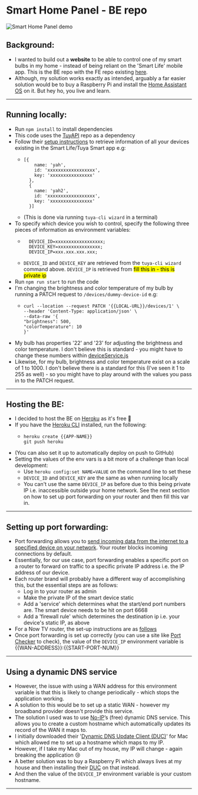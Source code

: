 # Smart Home Panel - BE repo

![Smart Home Panel demo](./demo-giphy.gif)


## Background:
* I wanted to build out a **website** to be able to control one of my smart bulbs in my home - instead of being reliant on the 'Smart Life' mobile app. This is the BE repo with the FE repo existing [here](https://github.com/MadeleineSmith/smart-home-panel-fe).
* Although, my solution works exactly as intended, arguably a far easier solution would be to buy a Raspberry Pi and install the [Home Assistant OS](https://www.home-assistant.io/) on it. But hey ho, you live and learn. 

---

## Running locally:
* Run `npm install` to install dependencies
* This code uses the [TuyAPI](https://github.com/codetheweb/tuyapi) repo as a dependency
* Follow their [setup instructions](https://github.com/codetheweb/tuyapi/blob/master/docs/SETUP.md) to retrieve information of all your devices existing in the Smart Life/Tuya Smart app e.g:
  * ```
    [{
        name: 'yah',
        id: 'xxxxxxxxxxxxxxxxxx',
        key: 'xxxxxxxxxxxxxxxx'
      },
      {
        name: 'yah2',
        id: 'xxxxxxxxxxxxxxxxxx',
        key: 'xxxxxxxxxxxxxxxx'
      }]
    ```
  * (This is done via running `tuya-cli wizard` in a terminal)
* To specify which device you wish to control, specify the following three pieces of information as environment variables:
  * ```
      DEVICE_ID=xxxxxxxxxxxxxxxxxx;
      DEVICE_KEY=xxxxxxxxxxxxxxxx;
      DEVICE_IP=xxx.xxx.xxx.xxx;
    ```
  * `DEVICE_ID` and `DEVICE_KEY` are retrieved from the `tuya-cli wizard` command above. `DEVICE_IP` is retrieved from <mark>fill this in - this is private ip</mark>
* Run `npm run start` to run the code
* I'm changing the brightness and color temperature of my bulb by running a PATCH request to `/devices/dummy-device-id` e.g:
  * ```
    curl --location --request PATCH '{{LOCAL-URL}}/devices/1' \
    --header 'Content-Type: application/json' \
    --data-raw '{
    "brightness": 500,
    "colorTemperature": 10
    }'
    ```
* My bulb has properties '22' and '23' for adjusting the brightness and color temperature. I don't believe this is standard - you might have to change these numbers within [deviceService.js](https://github.com/MadeleineSmith/smart-bulbs-be/blob/master/services/deviceService.js)
* Likewise, for my bulb, brightness and color temperature exist on a scale of 1 to 1000. I don't believe there is a standard for this (I've seen it 1 to 255 as well) - so you might have to play around with the values you pass in to the PATCH request.

---

## Hosting the BE:
* I decided to host the BE on [Heroku](https://www.heroku.com/) as it's free 🤑
* If you have the [Heroku CLI](https://devcenter.heroku.com/articles/heroku-cli) installed, run the following:
  * ```
    heroku create {{APP-NAME}}
    git push heroku
    ```
* (You can also set it up to automatically deploy on push to GitHub)
* Setting the values of the env vars is a bit more of a challenge than local development:
  * Use `heroku config:set NAME=VALUE` on the command line to set these
  * `DEVICE_ID` and `DEVICE_KEY` are the same as when running locally
  * You can't use the same `DEVICE_IP` as before due to this being private IP i.e. inaccessible outside your home network. See the next section on how to set up port forwarding on your router and then fill this var in.

---

## Setting up port forwarding:
* Port forwarding allows you to [send incoming data from the internet to a specified device on your network](https://portforward.com/). Your router blocks incoming connections by default.
* Essentially, for our use case, port forwarding enables a specific port on a router to forward on traffic to a specific private IP address i.e. the IP address of our device.
* Each router brand will probably have a different way of accomplishing this, but the essential steps are as follows:
  * Log in to your router as admin 
  * Make the private IP of the smart device static
  * Add a 'service' which determines what the start/end port numbers are. The smart device needs to be hit on port 6668
  * Add a 'firewall rule' which determines the destination ip i.e. your device's static IP, as above
* For a Now TV router, the set-up instructions are as [follows](https://community.nowtv.com/t5/Setup-Performance/Port-Forwarding/m-p/552730/highlight/true#M7348)
* Once port forwarding is set up correctly (you can use a site like [Port Checker](https://portchecker.co/check) to check), the value of the `DEVICE_IP` environment variable is {{WAN-ADDRESS}}:{{START-PORT-NUM}}

---

## Using a dynamic DNS service
* However, the issue with using a WAN address for this environment variable is that this is likely to change periodically - which stops the application working. 
* A solution to this would be to set up a static WAN - however my broadband provider doesn't provide this service.
* The solution I used was to use [No-IP](https://www.noip.com)’s (free) dynamic DNS service. This allows you to create a custom hostname which automatically updates its record of the WAN it maps to.
* I initially downloaded their '[Dynamic DNS Update Client (DUC)](https://www.noip.com/download)' for Mac which allowed me to set up a hostname which maps to my IP. 
* However, if I take my Mac out of my house, my IP will change - again breaking the application 😢
* A better solution was to buy a Raspberry Pi which always lives at my house and then installing their [DUC](https://www.noip.com/support/knowledgebase/install-ip-duc-onto-raspberry-pi/) on that instead.
* And then the value of the `DEVICE_IP` environment variable is your custom hostname.

---
